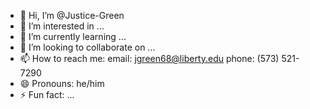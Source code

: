 - 👋 Hi, I’m @Justice-Green
- 👀 I’m interested in ...
- 🌱 I’m currently learning ...
- 💞️ I’m looking to collaborate on ...
- 📫 How to reach me: email: jgreen68@liberty.edu phone: (573) 521-7290
- 😄 Pronouns: he/him
- ⚡ Fun fact: ...

<!---
Justice-Green/Justice-Green is a ✨ special ✨ repository because its `README.md` (this file) appears on your GitHub profile.
You can click the Preview link to take a look at your changes.
--->

